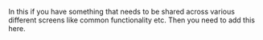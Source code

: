 In this if you have something that needs to be shared across
various different screens like common functionality etc. Then you need to add
this here.